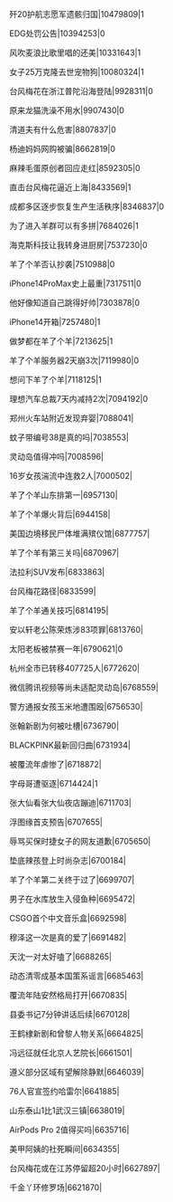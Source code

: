 歼20护航志愿军遗骸归国|10479809|1

EDG处罚公告|10394253|0

风吹麦浪比歌里唱的还美|10331643|1

女子25万克隆去世宠物狗|10080324|1

台风梅花在浙江普陀沿海登陆|9928311|0

原来龙猫洗澡不用水|9907430|0

清道夫有什么危害|8807837|0

杨迪妈妈网购被骗|8662819|0

麻辣毛蛋原创者回应走红|8592305|0

直击台风梅花逼近上海|8433569|1

成都多区逐步恢复生产生活秩序|8346837|0

为了进入羊群可以有多拼|7684026|1

海克斯科技让我转身进厨房|7537230|0

羊了个羊否认抄袭|7510988|0

iPhone14ProMax史上最重|7317511|0

他好像知道自己跳得好帅|7303878|0

iPhone14开箱|7257480|1

做梦都在羊了个羊|7213625|1

羊了个羊服务器2天崩3次|7119980|0

想问下羊了个羊|7118125|1

理想汽车总裁7天内减持2次|7094192|0

郑州火车站附近发现弃婴|7088041|

蚊子带编号38是真的吗|7038553|

灵动岛值得冲吗|7008596|

16岁女孩湍流中连救2人|7000502|

羊了个羊山东排第一|6957130|

羊了个羊爆火背后|6944158|

美国边境移民尸体堆满殡仪馆|6877757|

羊了个羊有第三关吗|6870967|

法拉利SUV发布|6833863|

台风梅花路径|6833599|

羊了个羊通关技巧|6814195|

安以轩老公陈荣炼涉83项罪|6813760|

太阳老板被禁赛一年|6790621|0

杭州全市已转移407725人|6772620|

微信腾讯视频等尚未适配灵动岛|6768559|

警方通报女孩玉米地遭围殴|6756530|

张翰新剧为何被吐槽|6736790|

BLACKPINK最新回归曲|6731934|

被覆流年虐惨了|6718872|

字母哥遭驱逐|6714424|1

张大仙看张大仙夜店蹦迪|6711703|

浮图缘首支预告|6707655|

辱骂买保时捷女子的网友道歉|6705650|

垫底辣孩登上时尚杂志|6700184|

羊了个羊第二关终于过了|6699707|

男子在水库放生入侵鱼种|6695472|

CSGO首个中文音乐盒|6692598|

穆泽这一次是真的爱了|6691482|

天沈一对太好嗑了|6688265|

动态清零成基本国策系谣言|6685463|

覆流年陆安然格局打开|6670835|

县委书记7分钟讲话后续|6670128|

王鹤棣新剧和曾黎人物关系|6664825|

冯远征就任北京人艺院长|6661501|

遵义部分区域有望解除静默|6646039|

76人官宣签约哈雷尔|6641885|

山东泰山1比1武汉三镇|6638019|

AirPods Pro 2值得买吗|6635716|

美甲阿姨的社死瞬间|6634355|

台风梅花或在江苏停留超20小时|6627897|

千金丫环修罗场|6621870|

